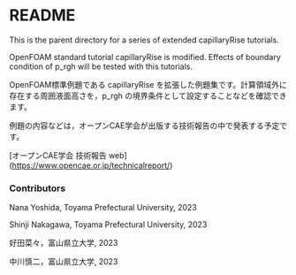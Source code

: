 # README #

This is the parent directory for a series of extended capillaryRise tutorials.

OpenFOAM standard tutorial capillaryRise is modified. Effects of boundary condition of p_rgh will be tested with this tutorials. 

OpenFOAM標準例題である capillaryRise を拡張した例題集です。計算領域外に存在する周囲液面高さを，p_rgh の境界条件として設定することなどを確認できます。

例題の内容などは，オープンCAE学会が出版する技術報告の中で発表する予定です。

[オープンCAE学会 技術報告 web] (https://www.opencae.or.jp/technicalreport/)

### Contributors

Nana Yoshida, Toyama Prefectural University, 2023

Shinji Nakagawa, Toyama Prefectural University, 2023

好田菜々，富山県立大学, 2023

中川慎二，富山県立大学, 2023